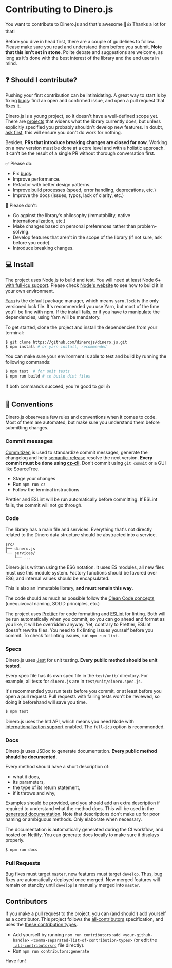 # Contributing to Dinero.js

You want to contribute to Dinero.js and that's awesome 🎉👍 Thanks a lot for that!

Before you dive in head first, there are a couple of guidelines to follow. Please make sure you read and understand them before you submit. **Note that this isn't set in stone**. Polite debate and suggestions are welcome, as long as it's done with the best interest of the library and the end users in mind.

## ❓ Should I contribute?

Pushing your first contribution can be intimidating. A great way to start is by fixing [bugs][dinero:issues]: find an open and confirmed issue, and open a pull request that fixes it.

Dinero.js is a young project, so it doesn't have a well-defined scope yet. There are [projects][dinero:projects] that widens what the library currently does, but unless explicitly specified you probably shouldn't develop new features. In doubt, [ask first][dinero:issues], this will ensure you don't do work for nothing.

Besides, **PRs that introduce breaking changes are closed for now**. Working on a new version must be done at a core level and with a holistic approach. It can't be the result of a single PR without thorough conversation first.

✅ Please do:

- Fix [bugs][dinero:issues].
- Improve performance.
- Refactor with better design patterns.
- Improve build processes (speed, error handling, deprecations, etc.)
- Improve the docs (issues, typos, lack of clarity, etc.)

🚫 Please don't:

- Go against the library's philosophy (immutability, native internationalization, etc.)
- Make changes based on personal preferences rather than problem-solving.
- Develop features that aren't in the scope of the library (if not sure, ask before you code).
- Introduce breaking changes.

## 💻 Install

The project uses Node.js to build and test. You will need at least Node 6+ [with full-icu support][node:full-icu]. Please check [Node's website][node] to see how to build it in your own environment.

[Yarn][yarn] is the default package manager, which means `yarn.lock` is the only versioned lock file. It's recommended you use Yarn, but most of the time you'll be fine with npm. If the install fails, or if you have to manipulate the dependencies, using Yarn will be mandatory.

To get started, clone the project and install the dependencies from your terminal:

```sh
$ git clone https://github.com/dinerojs/dinero.js.git
$ npm install # or yarn install, recommended
```

You can make sure your environment is able to test and build by running the following commands:

```sh
$ npm test  # for unit tests
$ npm run build # to build dist files
```

If both commands succeed, you're good to go! 👍

## 📖 Conventions

Dinero.js observes a few rules and conventions when it comes to code. Most of them are automated, but make sure you understand them before submitting changes.

### Commit messages

[Commitizen][github:commitizen] is used to standardize commit messages, generate the changelog and help [semantic-release][github:semantic-release] resolve the next version. **Every commit must be done using [cz-cli][github:cz-cli]**. Don't commit using `git commit` or a GUI like SourceTree.

- Stage your changes
- Run `npm run cz`
- Follow the terminal instructions

Prettier and ESLint will be run automatically before committing. If ESLint fails, the commit will not go through.

### Code

The library has a main file and services. Everything that's not directly related to the Dinero data structure should be abstracted into a service.

```
src/
├── dinero.js
└── services/
    └── ...
```

Dinero.js is written using the ES6 notation. It uses ES modules, all new files must use this module system. Factory functions should be favored over ES6, and internal values should be encapsulated.

This is also an immutable library, **and must remain this way**.

The code should as much as possible follow the [Clean Code concepts][github:clean-code] (unequivocal naming, SOLID principles, etc.)

The project uses [Prettier][prettier] for code formatting and [ESLint][eslint] for linting. Both will be run automatically when you commit, so you can go ahead and format as you like, it will be overridden anyway. Yet, contrary to Prettier, ESLint doesn't rewrite files. You need to fix linting issues yourself before you commit. To check for linting issues, run `npm run lint`.

### Specs

Dinero.js uses [Jest][jest] for unit testing. **Every public method should be unit tested**.

Every spec file has its own spec file in the `test/unit/` directory. For example, all tests for `dinero.js` are in `test/unit/dinero.spec.js`.

It's recommended you run tests before you commit, or at least before you open a pull request. Pull requests with failing tests won't be reviewed, so doing it beforehand will save you time.

```sh
$ npm test
```

Dinero.js uses the Intl API, which means you need Node with [internationalization support][node:full-icu] enabled. The `full-icu` option is recommended.

### Docs

Dinero.js uses JSDoc to generate documentation. **Every public method should be documented**.

Every method should have a short description of:

- what it does,
- its parameters,
- the type of its return statement,
- if it throws and why,

Examples should be provided, and you should add an extra description if required to understand what the method does. This will be used in the [generated documentation][dinero:docs]. Note that descriptions don't make up for poor naming or ambiguous methods. Only elaborate when necessary.

The documentation is automatically generated during the CI workflow, and hosted on Netlify. You can generate docs locally to make sure it displays properly.

```sh
$ npm run docs
```

### Pull Requests

Bug fixes must target `master`, new features must target `develop`. Thus, bug fixes are automatically deployed once merged. New merged features will remain on standby until `develop` is manually merged into `master`.

## Contributors

If you make a pull request to the project, you can (and should!) add yourself as a contributor. This project follows the [all-contributors](https://github.com/all-contributors/all-contributors) specification, and uses the [these contribution types](https://allcontributors.org/docs/en/emoji-key).

- Add yourself by running `npm run contributors:add <your-github-handle> <comma-separated-list-of-contribution-types>` (or edit the [`.all-contributorsrc`](./.all-contributorsrc) file directly).
- Run `npm run contributors:generate`

Have fun!

[dinero:issues]: https://github.com/dinerojs/dinero.js/issues
[dinero:projects]: https://github.com/dinerojs/dinero.js/projects
[yarn]: https://yarnpkg.com
[prettier]: http://prettier.io
[eslint]: http://eslint.org
[jest]: https://facebook.github.io/jest
[node]: https://nodejs.org
[node:full-icu]: https://nodejs.org/api/intl.html#intl_embed_the_entire_icu_full_icu
[dinero:docs]: https://sarahdayan.github.io/dinero.js/
[github:clean-code]: https://github.com/ryanmcdermott/clean-code-javascript
[github:commitizen]: https://github.com/commitizen
[github:semantic-release]: https://github.com/semantic-release/semantic-release
[github:cz-cli]: https://github.com/commitizen/cz-cli
